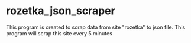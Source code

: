 # rozetka_json_scraper

This program is created to scrap data from site "rozetka" to json file. This program will scrap this site every 5 minutes
